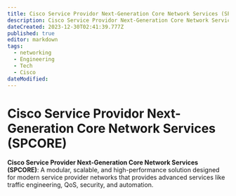```yaml
---
title: Cisco Service Providor Next-Generation Core Network Services (SPCORE)
description: Cisco Service Providor Next-Generation Core Network Services (SPCORE) Description
dateCreated: 2023-12-30T02:41:39.777Z
published: true
editor: markdown
tags:
  - networking
  - Engineering
  - Tech
  - Cisco
dateModified: 
---
```

# Cisco Service Providor Next-Generation Core Network Services (SPCORE)

 **Cisco Service Provider Next-Generation Core Network Services (SPCORE)**: A modular, scalable, and high-performance solution designed for modern service provider networks that provides advanced services like traffic engineering, QoS, security, and automation.
